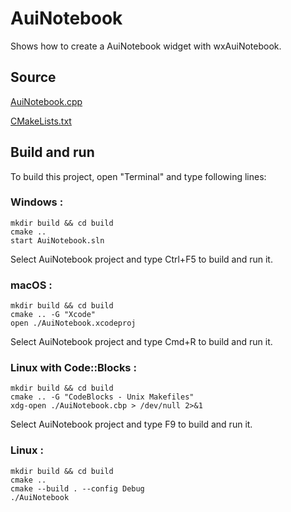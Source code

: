 # AuiNotebook

Shows how to create a AuiNotebook widget with wxAuiNotebook.

## Source

[AuiNotebook.cpp](AuiNotebook.cpp)

[CMakeLists.txt](CMakeLists.txt)

## Build and run

To build this project, open "Terminal" and type following lines:

### Windows :

``` shell
mkdir build && cd build
cmake .. 
start AuiNotebook.sln
```

Select AuiNotebook project and type Ctrl+F5 to build and run it.

### macOS :

``` shell
mkdir build && cd build
cmake .. -G "Xcode"
open ./AuiNotebook.xcodeproj
```

Select AuiNotebook project and type Cmd+R to build and run it.

### Linux with Code::Blocks :

``` shell
mkdir build && cd build
cmake .. -G "CodeBlocks - Unix Makefiles"
xdg-open ./AuiNotebook.cbp > /dev/null 2>&1
```

Select AuiNotebook project and type F9 to build and run it.

### Linux :

``` shell
mkdir build && cd build
cmake .. 
cmake --build . --config Debug
./AuiNotebook
```
